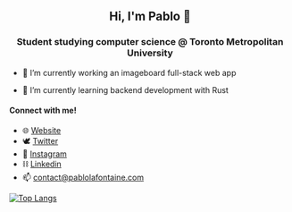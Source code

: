 <h2 align="center"> Hi, I'm Pablo 👋  </h2>
<h3 align="center"> Student studying computer science @ Toronto Metropolitan University </h3>

- 🔭 I’m currently working an imageboard full-stack web app

- 🌱 I’m currently learning backend development with Rust

#### Connect with me!
- 🌐 [Website](https://pablolafontaine.com)
- 🕊 [Twitter](https://twitter.com/kouhaidev_)
- 📸 [Instagram](https://instagram.com/pablolafontaine1)
- ⛓ [Linkedin](https://linkedin.com/in/pablo-lafontaine)
- 📫 contact@pablolafontaine.com

[![Top Langs](https://github-readme-stats.vercel.app/api/top-langs/?username=pablolafontaine&layout=compact&theme=tokyonight)](https://github.com/anuraghazra/github-readme-stats)
